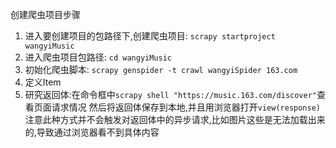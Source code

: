 创建爬虫项目步骤

1. 进入要创建项目的包路径下,创建爬虫项目: `scrapy startproject wangyiMusic`
2. 进入爬虫项目包路径: `cd wangyiMusic`
3. 初始化爬虫脚本: `scrapy genspider -t crawl wangyiSpider 163.com`
4. 定义Item
5. 研究返回体:在命令框中`scrapy shell "https://music.163.com/discover"`查看页面请求情况
   然后将返回体保存到本地,并且用浏览器打开`view(response)`
   注意此种方式并不会触发对返回体中的异步请求,比如图片这些是无法加载出来的,导致通过浏览器看不到具体内容